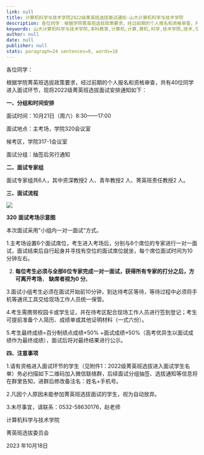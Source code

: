 ```yaml
---
link: null
title: 计算机科学与技术学院2022级菁英班选拔面试通知-山大计算机科学与技术学院
description: 各位同学：根据学院菁英班选拔政策要求，经过前期的个人报名和资格审查，共有40位同学进入面试环节，现将2022级菁英班选拔面试安排通知如下：一、分组和时间安排面试时间：10月21日（周六）8:30——17:00面试地点：主考场，学院320会议室候考区，学院317-1会议室面试分组：抽签后另行通知二、面试专家组面试专家组共6人，其中资深教授2人、青年教授2人、菁英班责任教授2人。三、面试流程320面试考场示意图本次面试采用“小组内...
keywords: 山大计算机科学与技术学院,本科教育,计算机,计算,算机,科学,技术学院,技术,学院,2022,20,22,菁英,选拔,面试,通知
author: null
date: null
publisher: null
stats: paragraph=24 sentences=9, words=18
---
```

各位同学：

根据学院菁英班选拔政策要求，经过前期的个人报名和资格审查，共有40位同学进入面试环节，现将2022级菁英班选拔面试安排通知如下：

**一、分组和时间安排**

面试时间：10月21日（周六）8:30——17:00

面试地点：主考场，学院320会议室

候考区，学院317-1会议室

面试分组：抽签后另行通知

**二、面试专家组**

面试专家组共6人，其中资深教授2 人、青年教授2 人、菁英班责任教授2 人。

**三、面试流程**



![](/__local/2/A4/39/E7AC911AF6E533721ED8555C083_C7E05E31_25681.png)

**320** **面试考场示意图**

本次面试采用"小组内一对一面试"方式。

1.主考场设置6个面试席位，考生进入考场后，分别与6个席位的专家进行一对一面试，面试结束后自行起身并寻找有空位的面试席位就坐，每个席位面试时间为10分钟左右。

2. **每位考生必须与全部6位专家完成一对一面试，获得所有专家的打分之后，方可离开考场**， **缺席者视为0 分**。

3.面试小组考生必须在面试开始前10分钟，到达待考区等待，等待过程中必须将手机等通讯工具交给现场工作人员统一保管。

4.考生需携带校园卡或学生证，并在待考区配合现场工作人员进行签到登记；考生可提前准备个人简历、成绩单或其他证明材料（一式六份）。

5.考生最终成绩=百分制绩点成绩×50% +面试成绩×50%（高考优异生以面试成绩作为最终成绩），面试后将对最终结果进行公示。

**四、注意事项**

1.请有资格进入面试环节的学生（见附件1：2022级菁英班选拔进入面试学生名单）务必扫描如下二维码加入微信联络群，后续面试分组抽签、选拔通知等信息将在群里告知，进群后修改备注名：姓名+手机号。



2.凡因个人原因未能参加菁英班选拔面试的学生，视为自动放弃。

3.未尽事宜，请联系：0532-58630176，赵老师









计算机科学与技术学院

菁英班选拔委员会

2023 年10月18日


